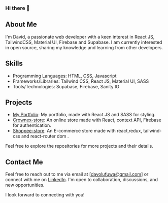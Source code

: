 ### Hi there 👋

<!--
- 🔭 I’m currently working on ...
- 🌱 I’m currently learning ...
- 👯 I’m looking to collaborate on ...
- 🤔 I’m looking for help with ...
- 💬 Ask me about ...
- 📫 How to reach me: ...
- 😄 Pronouns: ...
- ⚡ Fun fact: ...
-->
## About Me
I'm David, a passionate web developer with a keen interest in React JS, TailwindCSS, Material UI, Firebase and Supabase. I am currently interested in open source, sharing my knowledge and learning from other developers.

## Skills
- Programming Languages: HTML, CSS, Javascript
- Frameworks/Libraries: Tailwind CSS, React JS, Material UI, SASS
- Tools/Technologies: Supabase, Firebase, Sanity IO

## Projects
- [My Portfolio](https://prodave.netlify.app): My portfolio, made with React JS and SASS for styling.
- [Crownex-store](https://crownex-store.netlify.app): An online store made with React, context API, Firebase for authentication.
- [Shoppee-store](https://shop-ee.netlify.app): An E-commerce store made with react,redux, tailwind-css and react-router dom .

Feel free to explore the repositories for more projects and their details.

## Contact Me
Feel free to reach out to me via email at [davolufuwa@gmail.com] or connect with me on [LinkedIn](https://www.linkedin.com/in/davidolufuwa). I'm open to collaboration, discussions, and new opportunities.

I look forward to connecting with you!
